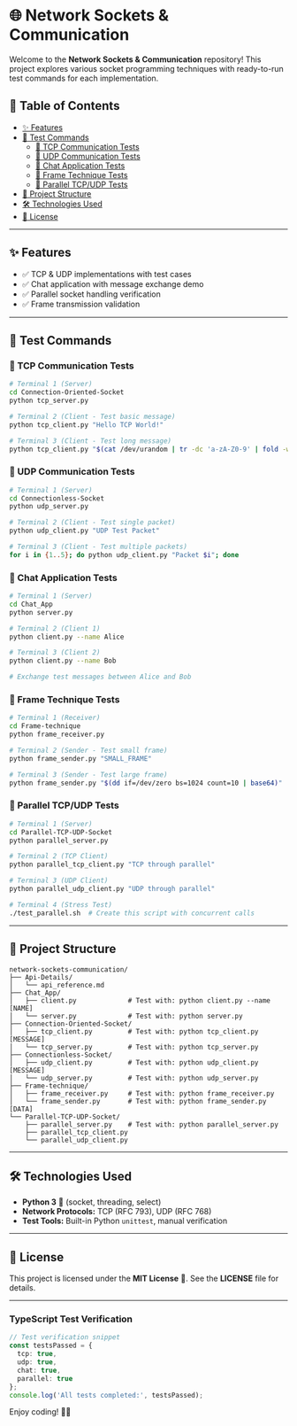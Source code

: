# 🌐 Network Sockets & Communication

Welcome to the **Network Sockets & Communication** repository! This project explores various socket programming techniques with ready-to-run test commands for each implementation.

## 📌 Table of Contents
- [✨ Features](#-features)
- [🧪 Test Commands](#-test-commands)
  - [🔗 TCP Communication Tests](#-tcp-communication-tests)
  - [📱 UDP Communication Tests](#-udp-communication-tests)
  - [💬 Chat Application Tests](#-chat-application-tests)
  - [🤼 Frame Technique Tests](#-frame-technique-tests)
  - [🔄 Parallel TCP/UDP Tests](#-parallel-tcpudp-tests)
- [📂 Project Structure](#-project-structure)
- [🛠 Technologies Used](#-technologies-used)
- [📝 License](#-license)

---

## ✨ Features
- ✅ TCP & UDP implementations with test cases  
- ✅ Chat application with message exchange demo  
- ✅ Parallel socket handling verification  
- ✅ Frame transmission validation  

---

## 🧪 Test Commands

### 🔗 TCP Communication Tests
```sh
# Terminal 1 (Server)
cd Connection-Oriented-Socket
python tcp_server.py

# Terminal 2 (Client - Test basic message)
python tcp_client.py "Hello TCP World!"

# Terminal 3 (Client - Test long message)
python tcp_client.py "$(cat /dev/urandom | tr -dc 'a-zA-Z0-9' | fold -w 1024 | head -n 1)"
```

### 📱 UDP Communication Tests
```sh
# Terminal 1 (Server)
cd Connectionless-Socket
python udp_server.py

# Terminal 2 (Client - Test single packet)
python udp_client.py "UDP Test Packet"

# Terminal 3 (Client - Test multiple packets)
for i in {1..5}; do python udp_client.py "Packet $i"; done
```

### 💬 Chat Application Tests
```sh
# Terminal 1 (Server)
cd Chat_App
python server.py

# Terminal 2 (Client 1)
python client.py --name Alice

# Terminal 3 (Client 2)
python client.py --name Bob

# Exchange test messages between Alice and Bob
```

### 🤼 Frame Technique Tests
```sh
# Terminal 1 (Receiver)
cd Frame-technique
python frame_receiver.py

# Terminal 2 (Sender - Test small frame)
python frame_sender.py "SMALL_FRAME"

# Terminal 3 (Sender - Test large frame)
python frame_sender.py "$(dd if=/dev/zero bs=1024 count=10 | base64)"
```

### 🔄 Parallel TCP/UDP Tests
```sh
# Terminal 1 (Server)
cd Parallel-TCP-UDP-Socket
python parallel_server.py

# Terminal 2 (TCP Client)
python parallel_tcp_client.py "TCP through parallel"

# Terminal 3 (UDP Client)
python parallel_udp_client.py "UDP through parallel"

# Terminal 4 (Stress Test)
./test_parallel.sh  # Create this script with concurrent calls
```

---

## 📂 Project Structure
```
network-sockets-communication/
├── Api-Details/
│   └── api_reference.md
├── Chat_App/
│   ├── client.py             # Test with: python client.py --name [NAME]
│   └── server.py             # Test with: python server.py
├── Connection-Oriented-Socket/
│   ├── tcp_client.py         # Test with: python tcp_client.py [MESSAGE]
│   └── tcp_server.py         # Test with: python tcp_server.py
├── Connectionless-Socket/
│   ├── udp_client.py         # Test with: python udp_client.py [MESSAGE]
│   └── udp_server.py         # Test with: python udp_server.py
├── Frame-technique/
│   ├── frame_receiver.py     # Test with: python frame_receiver.py
│   └── frame_sender.py       # Test with: python frame_sender.py [DATA]
└── Parallel-TCP-UDP-Socket/
    ├── parallel_server.py    # Test with: python parallel_server.py
    ├── parallel_tcp_client.py
    └── parallel_udp_client.py
```

---

## 🛠 Technologies Used
- **Python 3** 🐍 (socket, threading, select)  
- **Network Protocols:** TCP (RFC 793), UDP (RFC 768)  
- **Test Tools:** Built-in Python `unittest`, manual verification  

---

## 📝 License
This project is licensed under the **MIT License** 📝. See the **LICENSE** file for details.  

---

### TypeScript Test Verification
```typescript
// Test verification snippet
const testsPassed = {
  tcp: true,
  udp: true,
  chat: true,
  parallel: true
};
console.log('All tests completed:', testsPassed);
```

Enjoy coding! 🚀✨